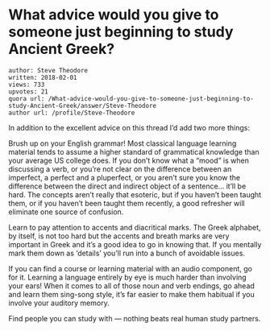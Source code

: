 # What advice would you give to someone just beginning to study Ancient Greek?

	author: Steve Theodore
	written: 2018-02-01
	views: 733
	upvotes: 21
	quora url: /What-advice-would-you-give-to-someone-just-beginning-to-study-Ancient-Greek/answer/Steve-Theodore
	author url: /profile/Steve-Theodore


In addition to the excellent advice on this thread I’d add two more things:

Brush up on your English grammar! Most classical language learning material tends to assume a higher standard of grammatical knowledge than your average US college does. If you don’t know what a “mood” is when discussing a verb, or you’re not clear on the difference between an imperfect, a perfect and a pluperfect, or you aren’t sure you know the difference between the direct and indirect object of a sentence… it’ll be hard. The concepts aren’t really that esoteric, but if you haven’t been taught them, or if you haven’t been taught them recently, a good refresher will eliminate one source of confusion.

Learn to pay attention to accents and diacritical marks. The Greek alphabet, by itself, is not too hard but the accents and breath marks are very important in Greek and it’s a good idea to go in knowing that. If you mentally mark them down as ‘details’ you’ll run into a bunch of avoidable issues.

If you can find a course or learning material with an audio component, go for it. Learning a language entirely by eye is much harder than involving your ears! When it comes to all of those noun and verb endings, go ahead and learn them sing-song style, it’s far easier to make them habitual if you involve your auditory memory.

Find people you can study with — nothing beats real human study partners.

